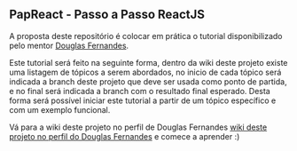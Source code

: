 ## PapReact - Passo a Passo ReactJS

A proposta deste repositório é colocar em prática o tutorial disponibilizado pelo mentor [Douglas Fernandes](https://github.com/douglasfernandesjr).

Este tutorial será feito na seguinte forma, dentro da wiki deste projeto existe uma listagem de tópicos a serem abordados, no inicio de cada tópico será indicada a branch deste projeto que deve ser usada como ponto de partida, e no final será indicada a branch com o resultado final esperado. Desta forma será possível iniciar este tutorial a partir de um tópico específico e com um exemplo funcional.

Vá para a wiki deste projeto no perfil de Douglas Fernandes [wiki deste projeto no perfil do Douglas Fernandes](https://github.com/douglasfernandesjr/papReact/wiki) e comece a aprender :)
